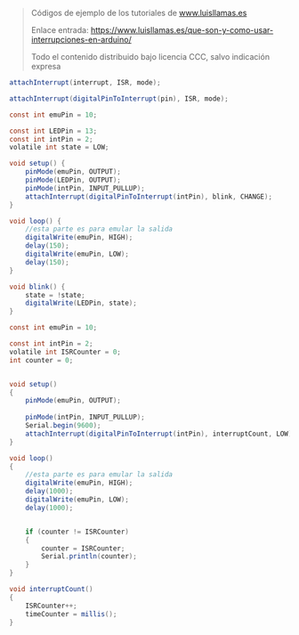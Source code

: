 > Códigos de ejemplo de los tutoriales de www.luisllamas.es
>
> Enlace entrada: https://www.luisllamas.es/que-son-y-como-usar-interrupciones-en-arduino/
>
> Todo el contenido distribuido bajo licencia CCC, salvo indicación expresa

```csharp
attachInterrupt(interrupt, ISR, mode);
```

```csharp
attachInterrupt(digitalPinToInterrupt(pin), ISR, mode);
```

```csharp
const int emuPin = 10;

const int LEDPin = 13;
const int intPin = 2;
volatile int state = LOW;

void setup() {
	pinMode(emuPin, OUTPUT);
	pinMode(LEDPin, OUTPUT);
	pinMode(intPin, INPUT_PULLUP);
	attachInterrupt(digitalPinToInterrupt(intPin), blink, CHANGE);
}

void loop() {
	//esta parte es para emular la salida
	digitalWrite(emuPin, HIGH);
	delay(150);
	digitalWrite(emuPin, LOW);
	delay(150);
}

void blink() {
	state = !state;
	digitalWrite(LEDPin, state);
}
```

```csharp
const int emuPin = 10;

const int intPin = 2;
volatile int ISRCounter = 0;
int counter = 0;


void setup()
{
	pinMode(emuPin, OUTPUT);
	
	pinMode(intPin, INPUT_PULLUP);
	Serial.begin(9600);
	attachInterrupt(digitalPinToInterrupt(intPin), interruptCount, LOW);
}

void loop()
{
	//esta parte es para emular la salida
	digitalWrite(emuPin, HIGH);
	delay(1000);
	digitalWrite(emuPin, LOW);
	delay(1000);


	if (counter != ISRCounter)
	{
		counter = ISRCounter;
		Serial.println(counter);
	}
}

void interruptCount()
{
	ISRCounter++;
	timeCounter = millis();
}
```